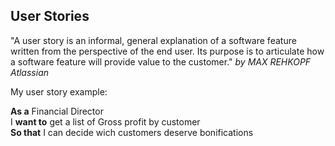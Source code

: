## User Stories
"A user story is an informal, general explanation of a software feature written from the perspective of the end user. Its purpose is to articulate how a software feature will provide value to the customer."
*by MAX REHKOPF Atlassian*

My user story example:

**As a** Financial Director  
I **want to** get a list of Gross profit by customer  
**So that** I can decide wich customers deserve bonifications  
